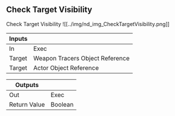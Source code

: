 ## Check Target Visibility
Check Target Visibility
![[../img/nd_img_CheckTargetVisibility.png]]

|Inputs||
|--|--|
| In | Exec |
| Target | Weapon Tracers Object Reference |
| Target | Actor Object Reference |

|Outputs||
|--|--|
| Out | Exec |
| Return Value | Boolean |
